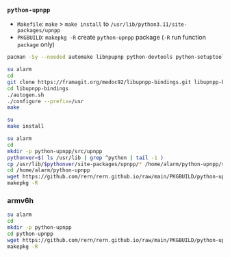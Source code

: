 ### `python-upnpp`
- `Makefile`: `make` > `make install` to `/usr/lib/python3.11/site-packages/upnpp`
- `PKGBUILD`: `makepkg -R` create `python-upnpp` package (`-R` run function `package` only)
```sh
pacman -Sy --needed automake libnpupnp python-devtools python-setuptools swig

su alarm
cd
git clone https://framagit.org/medoc92/libupnpp-bindings.git libupnpp-bindings
cd libupnpp-bindings
./autogen.sh
./configure --prefix=/usr
make

su
make install

su alarm
cd
mkdir -p python-upnpp/src/upnpp
pythonver=$( ls /usr/lib | grep ^python | tail -1 )
cp /usr/lib/$pythonver/site-packages/upnpp/* /home/alarm/python-upnpp/src/upnpp
cd /home/alarm/python-upnpp
wget https://github.com/rern/rern.github.io/raw/main/PKGBUILD/python-upnpp/PKGBUILD
makepkg -R
```

### armv6h
```sh
su alarm
cd
mkdir -p python-upnpp
cd python-upnpp
wget https://github.com/rern/rern.github.io/raw/main/PKGBUILD/python-upnpp/armv6h/PKGBUILD
makepkg -R
```
